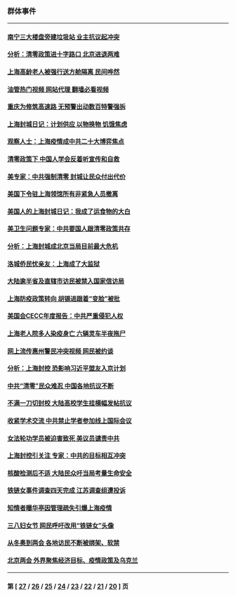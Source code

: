 ### 群体事件
---
#### [南宁三大楼盘旁建垃圾站 业主抗议起冲突](../../pages/ncid279/n13723244.md?05011645) 
#### [分析：清零政策进十字路口 北京进退两难](../../pages/ncid279/n13722760.md?05011645) 
#### [上海高龄老人被强行送方舱隔离 民间哗然](../../pages/ncid279/n13717318.md?05011645) 
#### [油管热门视频 网站代理 翻墙必看视频](http://209.222.30.114:81/youtube.html?05011645)
#### [重庆为修筑高速路 无预警出动数百特警强拆](../../pages/ncid279/n13716893.md?05011645) 
#### [上海封城日记：计划供应 以物换物 饥饿焦虑](../../pages/ncid279/n13715646.md?05011645) 
#### [观察人士：上海疫情成中共二十大博弈焦点](../../pages/ncid279/n13713349.md?05011645) 
#### [清零政策下 中国人学会反着听宣传和自救](../../pages/ncid279/n13711002.md?05011645) 
#### [美专家：中共强制清零 封城让民众付出代价](../../pages/ncid279/n13709482.md?05011645) 
#### [美国下令驻上海领馆所有非紧急人员撤离](../../pages/ncid279/n13709373.md?05011645) 
#### [美国人的上海封城日记：我成了运食物的大白](../../pages/ncid279/n13707573.md?05011645) 
#### [美卫生问题专家：中共要国人跟清零政策共存](../../pages/ncid279/n13705925.md?05011645) 
#### [分析：上海封城成北京当局目前最大危机](../../pages/ncid279/n13702771.md?05011645) 
#### [洛城侨民忧亲友：上海成了大监狱](../../pages/ncid279/n13693937.md?05011645) 
#### [大陆逾半省及直辖市访民被禁入国家信访局](../../pages/ncid279/n13689201.md?05011645) 
#### [上海防疫政策转向 胡锡进跟着“变脸”被批](../../pages/ncid279/n13688098.md?05011645) 
#### [美国会CECC年度报告：中共严重侵犯人权](../../pages/ncid279/n13687784.md?05011645) 
#### [上海老人院多人染疫身亡 六辆灵车半夜拖尸](../../pages/ncid279/n13687060.md?05011645) 
#### [网上流传惠州警民冲突视频 网民被约谈](../../pages/ncid279/n13687562.md?05011645) 
#### [分析：上海封控 恐影响习近平盟友入京计划](../../pages/ncid279/n13686881.md?05011645) 
#### [中共“清零”民众难忍 中国各地抗议不断](../../pages/ncid279/n13685186.md?05011645) 
#### [不满一刀切封校 大陆高校学生挂横幅发帖抗议](../../pages/ncid279/n13683669.md?05011645) 
#### [收紧学术交流 中共禁止学者参加线上国际会议](../../pages/ncid279/n13684255.md?05011645) 
#### [女法轮功学员被迫害致死 美议员谴责中共](../../pages/ncid279/n13682069.md?05011645) 
#### [上海封控引关注 专家：中共的目标相互冲突](../../pages/ncid279/n13679402.md?05011645) 
#### [核酸检测后不适 大陆民众吁当局考量生命安全](../../pages/ncid279/n13674223.md?05011645) 
#### [铁链女事件调查四天完成 江苏调查组遭投诉](../../pages/ncid279/n13673940.md?05011645) 
#### [知情者曝华亭因管理疏失引爆上海疫情](../../pages/ncid279/n13642418.md?05011645) 
#### [三八妇女节 网民呼吁改用“铁链女”头像](../../pages/ncid279/n13629332.md?05011645) 
#### [从冬奥到两会 各地访民不断被绑架、软禁](../../pages/ncid279/n13623432.md?05011645) 
#### [北京两会 外界聚焦经济目标、疫情政策及乌克兰](../../pages/ncid279/n13622785.md?05011645) 

---
#### 第 [ [27](./27.md?05011645) / [26](./26.md?05011645) / [25](./25.md?05011645) / [24](./24.md?05011645) / [23](./23.md?05011645) / [22](./22.md?05011645) / [21](./21.md?05011645) / [20](./20.md?05011645) ] 页
